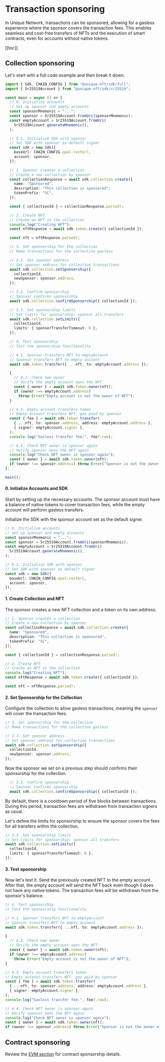 # Transaction sponsoring

In Unique Network, transactions can be sponsored, allowing for a gasless experience where the sponsor covers the transaction fees. This enables seamless and cost-free transfers of NFTs and the execution of smart contracts, even for accounts without native tokens.

[[toc]]

## Collection sponsoring

<!-- TODO describe more options: allow lists, gasless minting and -->
<!-- ### Non-Limited Sponsorship

First, we will overview unrestricted gasless transactions, in which the sponsor covers the transaction fees for all transfers within the collection. -->

Let's start with a full code example and then break it down.

```ts
import { Sdk, CHAIN_CONFIG } from "@unique-nft/sdk/full";
import { Sr25519Account } from "@unique-nft/sdk/sr25519";

const main = async () => {
  // 0. Initialize accounts
  // Set up sponsor and empty accounts
  const sponsorMnemonic = "...";
  const sponsor = Sr25519Account.fromUri(sponsorMnemonic);
  const emptyAccount = Sr25519Account.fromUri(
    Sr25519Account.generateMnemonic(),
  );

  // 0.1. Initialize SDK with sponsor
  // Set SDK with sponsor as default signer
  const sdk = new Sdk({
    baseUrl: CHAIN_CONFIG.opal.restUrl,
    account: sponsor,
  });

  // 1. Sponsor creates a collection
  // Create a new collection by sponsor
  const collectionResponse = await sdk.collection.create({
    name: "Sponsored",
    description: "This collection is sponsored",
    tokenPrefix: "SC",
  });

  const { collectionId } = collectionResponse.parsed!;

  // 2. Create NFT
  // Create an NFT in the collection
  console.log("Creating NFT");
  const nftResponse = await sdk.token.create({ collectionId });

  const nft = nftResponse.parsed!;

  // 3. Set sponsorship for the collection
  // Make transactions for the collection gasless

  // 3.1. Set sponsor address
  // Set sponsor address for collection transactions
  await sdk.collection.setSponsorship({
    collectionId,
    newSponsor: sponsor.address,
  });

  // 3.2. Confirm sponsorship
  // Sponsor confirms sponsorship
  await sdk.collection.confirmSponsorship({ collectionId });

  // 3.3. Set sponsorship limits
  // Set limits for sponsorship; sponsor all transfers
  await sdk.collection.setLimits({
    collectionId,
    limits: { sponsorTransferTimeout: 0 },
  });

  // 4. Test sponsorship
  // Test the sponsorship functionality

  // 4.1. Sponsor transfers NFT to emptyAccount
  // Sponsor transfers NFT to empty account
  await sdk.token.transfer({ ...nft, to: emptyAccount.address });

  {
    // 4.2. Check new owner
    // Verify the empty account owns the NFT
    const { owner } = await sdk.token.owner(nft);
    if (owner !== emptyAccount.address)
      throw Error("Empty account is not the owner of NFT");
  }

  // 4.3. Empty account transfers token
  // Empty account transfers NFT, gas paid by sponsor
  const { fee } = await sdk.token.transfer(
    { ...nft, to: sponsor.address, address: emptyAccount.address },
    { signer: emptyAccount.signer },
  );
  console.log("Gasless transfer fee:", fee?.raw);

  // 4.4. Check NFT owner is sponsor again
  // Verify sponsor owns the NFT again
  console.log("Check NFT owner is sponsor again");
  const { owner } = await sdk.token.owner(nft);
  if (owner !== sponsor.address) throw Error("Sponsor is not the owner of NFT");
};

main();
```

#### 0. Initialize Accounts and SDK

Start by setting up the necessary accounts. The sponsor account must have a balance of native tokens to cover transaction fees, while the empty account will perform gasless transfers.

Initialize the SDK with the sponsor account set as the default signer.

```ts
// 0. Initialize accounts
// Set up sponsor and empty accounts
const sponsorMnemonic = "...";
const sponsor = Sr25519Account.fromUri(sponsorMnemonic);
const emptyAccount = Sr25519Account.fromUri(
  Sr25519Account.generateMnemonic(),
);

// 0.1. Initialize SDK with sponsor
// Set SDK with sponsor as default signer
const sdk = new Sdk({
  baseUrl: CHAIN_CONFIG.opal.restUrl,
  account: sponsor,
});
```

#### 1. Create Collection and NFT

The sponsor creates a new NFT collection and a token on its own address.

```ts
// 1. Sponsor creates a collection
// Create a new collection by sponsor
const collectionResponse = await sdk.collection.create({
  name: "Sponsored",
  description: "This collection is sponsored",
  tokenPrefix: "SC",
});

const { collectionId } = collectionResponse.parsed!;

// 2. Create NFT
// Create an NFT in the collection
console.log("Creating NFT");
const nftResponse = await sdk.token.create({ collectionId });

const nft = nftResponse.parsed!;
```

#### 2. Set Sponsorship for the Collection

Configure the collection to allow gasless transactions, meaning the `sponsor` will cover the transaction fees.

```ts
// 3. Set sponsorship for the collection
// Make transactions for the collection gasless

// 3.1. Set sponsor address
// Set sponsor address for collection transactions
await sdk.collection.setSponsorship({
  collectionId,
  newSponsor: sponsor.address,
});
```

Now the sponsor we set on a previous step should confirms their sponsorship for the collection.

```ts
  // 3.2. Confirm sponsorship
  // Sponsor confirms sponsorship
  await sdk.collection.confirmSponsorship({ collectionId });
```

By default, there is a cooldown period of five blocks between transactions. During this period, transaction fees are withdrawn from transaction signers as usual.

Let's define the limits for sponsorship to ensure the sponsor covers the fees for all transfers within the collection.

```ts
// 3.3. Set sponsorship limits
// Set limits for sponsorship; sponsor all transfers
await sdk.collection.setLimits({
  collectionId,
  limits: { sponsorTransferTimeout: 0 },
});
```

#### 3. Test sponsorship

Now let's test it. Send the previously created NFT to the empty account. After that, the empty account will send the NFT back even though it does not have any native tokens. The transaction fees will be withdrawn from the sponsor's balance.

```ts
// 4. Test sponsorship
// Test the sponsorship functionality

// 4.1. Sponsor transfers NFT to emptyAccount
// Sponsor transfers NFT to empty account
await sdk.token.transfer({ ...nft, to: emptyAccount.address });

{
  // 4.2. Check new owner
  // Verify the empty account owns the NFT
  const { owner } = await sdk.token.owner(nft);
  if (owner !== emptyAccount.address)
    throw Error("Empty account is not the owner of NFT");
}

// 4.3. Empty account transfers token
// Empty account transfers NFT, gas paid by sponsor
const { fee } = await sdk.token.transfer(
  { ...nft, to: sponsor.address, address: emptyAccount.address },
  { signer: emptyAccount.signer },
);
console.log("Gasless transfer fee:", fee?.raw);

// 4.4. Check NFT owner is sponsor again
// Verify sponsor owns the NFT again
console.log("Check NFT owner is sponsor again");
const { owner } = await sdk.token.owner(nft);
if (owner !== sponsor.address) throw Error("Sponsor is not the owner of NFT");
```

## Contract sponsoring

Review the [EVM section](/build/evm/precompiles/index.md) for contract sponsorship details.